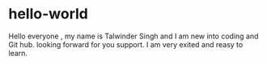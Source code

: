 # hello-world
Hello everyone , my name is Talwinder Singh and I am new into coding and Git hub. looking forward for you support.
I am very exited and reasy to learn.
